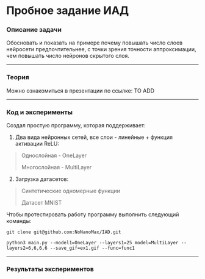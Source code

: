 # Пробное задание ИАД
### Описание задачи
Обосновать и показать на примере почему повышать число слоев нейросети предпочтительнее, с точки зрения точности аппроксимации, чем повышать число нейронов скрытого слоя.

--------
### Теория
Можно ознакомиться в презентации по ссылке: TO ADD

--------
### Код и эксперименты
Создал простую программу, которая поддерживает:
1.  Два вида нейронных сетей, все слои - линейные + функция активации ReLU:
  > Однослойная - OneLayer
  > 
  > Многослойная - MultiLayer
2.  Загрузка датасетов:
  > Синтетические одномерные функции
  > 
  > Датасет MNIST

Чтобы протестировать работу программу выполнить следующий команды:

    git clone git@github.com:NoNanoMax/IAD.git
    
    python3 main.py --model1=OneLayer --layers1=25 model=MultiLayer --layers2=6,6,6,6 --save_gif=ex1.gif --func=func1
    
--------
### Результаты экспериментов
